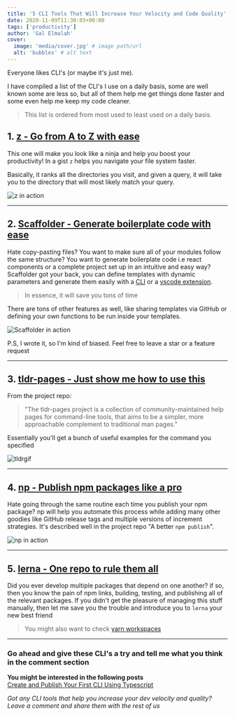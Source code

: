 ```yaml
---
title: '5 CLI Tools That Will Increase Your Velocity and Code Quality'
date: 2020-11-09T11:30:03+00:00
tags: ['productivity']
author: 'Gal Elmalah'
cover:
  image: 'media/cover.jpg' # image path/url
  alt: 'bubbles' # alt text
---
```


Everyone likes CLI's (or maybe it's just me).

I have compiled a list of the CLI's I use on a daily basis, some are well known some are less so, but all of them help me get things done faster and some even help me keep my code cleaner.

> This list is ordered from most used to least used on a daily basis.

## 1. [z - Go from A to Z with ease](https://github.com/agkozak/zsh-z)

This one will make you look like a ninja and help you boost your productivity!
In a gist `z` helps you navigate your file system faster.

Basically, it ranks all the directories you visit, and given a query, it will take you to the directory that will most likely match your query.

![z in action](https://dev-to-uploads.s3.amazonaws.com/i/q91wsgp7ewjdmh0dsrmj.gif)

---

## 2. [Scaffolder - Generate boilerplate code with ease](https://github.com/galElmalah/scaffolder)

Hate copy-pasting files?
You want to make sure all of your modules follow the same structure?
You want to generate boilerplate code i.e react components or a complete project set up in an intuitive and easy way?
Scaffolder got your back, you can define templates with dynamic parameters and generate them easily with a [CLI](https://github.com/galElmalah/scaffolder#getting-started) or a [vscode extension](https://github.com/galElmalah/scaffolder/tree/master/packages/scaffolder-vscode).

> In essence, it will save you tons of time

There are tons of other features as well, like sharing templates via GitHub or defining your own functions to be run inside your templates.

![Scaffolder in action](https://dev-to-uploads.s3.amazonaws.com/i/e0v3qu2r82fu3hcr3hlm.gif)

P.S, I wrote it, so I'm kind of biased. Feel free to leave a star or a feature request

---

## 3. [tldr-pages - Just show me how to use this](https://github.com/tldr-pages/tldr)

From the project repo:

> "The tldr-pages project is a collection of community-maintained help pages for command-line tools, that aims to be a simpler, more approachable complement to traditional man pages."

Essentially you'll get a bunch of useful examples for the command you specified

![tldrgif](https://dev-to-uploads.s3.amazonaws.com/i/pmh1vkkuhgbdazd9l20k.gif)

---

## 4. [np - Publish npm packages like a pro](https://github.com/sindresorhus/np)

Hate going through the same routine each time you publish your npm package? np will help you automate this process while adding many other goodies like GitHub release tags and multiple versions of increment strategies.
It's described well in the project repo "A better `npm publish`".

![np in action](https://dev-to-uploads.s3.amazonaws.com/i/a27sdsgum0cap5q2qjbq.gif)

---

## 5. [lerna - One repo to rule them all](https://github.com/lerna/lerna)

Did you ever develop multiple packages that depend on one another? if so, then you know the pain of npm links, building, testing, and publishing all of the relevant packages.
If you didn't get the pleasure of managing this stuff manually, then let me save you the trouble and introduce you to `lerna` your new best friend

> You might also want to check [yarn workspaces](https://classic.yarnpkg.com/en/docs/workspaces/)

---

### Go ahead and give these CLI's a try and tell me what you think in the comment section

**You might be interested in the following posts**  
[Create and Publish Your First CLI Using Typescript](../create-and-publish-your-first-cli-using-typescript/)

_Got any CLI tools that help you increase your dev velocity and quality? Leave a comment and share them with the rest of us_
